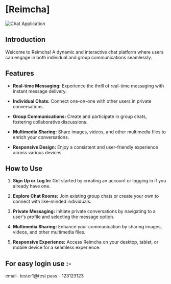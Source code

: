 # [Reimcha]

![Chat Application](#)

## Introduction

Welcome to Reimcha! A dynamic and interactive chat platform where users can engage in both individual and group communications seamlessly.

## Features

- **Real-time Messaging:** Experience the thrill of real-time messaging with instant message delivery.

- **Individual Chats:** Connect one-on-one with other users in private conversations.

- **Group Communications:** Create and participate in group chats, fostering collaborative discussions.

- **Multimedia Sharing:** Share images, videos, and other multimedia files to enrich your conversations.

- **Responsive Design:** Enjoy a consistent and user-friendly experience across various devices.

## How to Use

1. **Sign Up or Log In:** Get started by creating an account or logging in if you already have one.

2. **Explore Chat Rooms:** Join existing group chats or create your own to connect with like-minded individuals.

3. **Private Messaging:** Initiate private conversations by navigating to a user's profile and selecting the message option.

4. **Multimedia Sharing:** Enhance your communication by sharing images, videos, and other multimedia files.

5. **Responsive Experience:** Access Reimcha on your desktop, tablet, or mobile device for a seamless experience.


## For easy login use :-

email- tester1@test
pass - 123123123

